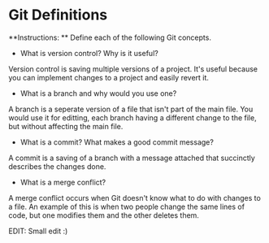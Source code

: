 # Git Definitions

**Instructions: ** Define each of the following Git concepts.

* What is version control?  Why is it useful?

Version control is saving multiple versions of a project. It's useful because you can implement changes to a project and easily revert it.

* What is a branch and why would you use one?

A branch is a seperate version of a file that isn't part of the main file. You would use it for editting, each branch having a different change to the file, but without affecting the main file.

* What is a commit? What makes a good commit message?

A commit is a saving of a branch with a message attached that succinctly describes the changes done. 

* What is a merge conflict?

A merge conflict occurs when Git doesn't know what to do with changes to a file. An example of this is when two people change the same lines of code, but one modifies them and the other deletes them.

EDIT: Small edit :)